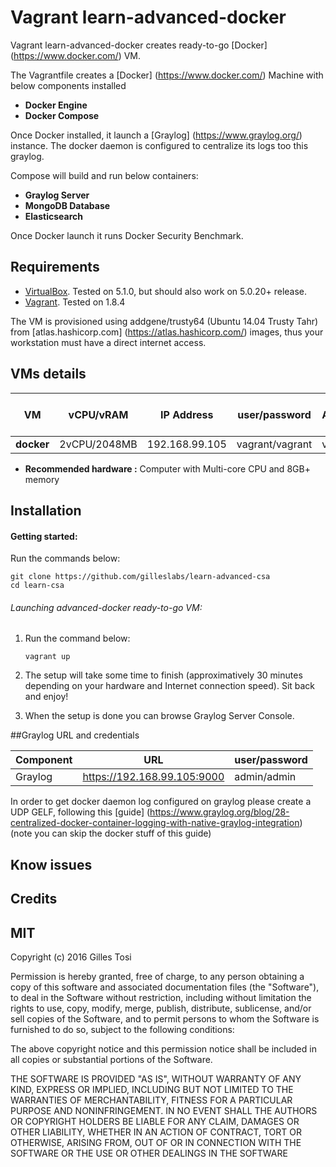 # Vagrant learn-advanced-docker

Vagrant learn-advanced-docker creates ready-to-go [Docker] (https://www.docker.com/) VM.

The Vagrantfile creates a [Docker] (https://www.docker.com/) Machine with below components installed

+ **Docker Engine**
+ **Docker Compose**

Once Docker installed, it launch a [Graylog] (https://www.graylog.org/) instance. 
The docker daemon is configured to centralize its logs too this graylog.

Compose will build and run below containers:

+ **Graylog Server**
+ **MongoDB Database**
+ **Elasticsearch**

Once Docker launch it runs Docker Security Benchmark.

## Requirements

- [VirtualBox](https://www.virtualbox.org/wiki/Downloads). Tested on 5.1.0, but should also work on 5.0.20+ release.
- [Vagrant](http://www.vagrantup.com/downloads.html). Tested on 1.8.4

The VM is provisioned using addgene/trusty64 (Ubuntu 14.04 Trusty Tahr) from [atlas.hashicorp.com] (https://atlas.hashicorp.com/) images, thus your workstation must have a direct internet access. 

## VMs details

VM | vCPU/vRAM | IP Address| user/password | root / Administrator password |
---|---|---|---|---|
**docker** | 2vCPU/2048MB | 192.168.99.105 | vagrant/vagrant | vagrant |
+ **Recommended hardware :** Computer with Multi-core CPU and 8GB+ memory

## Installation

#### Getting started:

Run the commands below:

	git clone https://github.com/gilleslabs/learn-advanced-csa
	cd learn-csa


###### Launching advanced-docker ready-to-go VM:

1. Run the command below:

	```
	vagrant up
	```

2. The setup will take some time to finish (approximatively 30 minutes depending on your hardware and Internet connection speed). Sit back and enjoy!

3. When the setup is done you can browse Graylog Server Console. 

##Graylog URL and credentials

Component | URL | user/password |
---|---|---|
Graylog | https://192.168.99.105:9000 | admin/admin |

In order to get docker daemon log configured on graylog please create a UDP GELF, following this [guide] (https://www.graylog.org/blog/28-centralized-docker-container-logging-with-native-graylog-integration) (note you can skip the docker stuff of this guide)

## Know issues


## Credits


## MIT

Copyright (c) 2016 Gilles Tosi

Permission is hereby granted, free of charge, to any person obtaining a copy of this software and associated documentation files (the "Software"), to deal in the Software without restriction, including without limitation the rights to use, copy, modify, merge, publish, distribute, sublicense, and/or sell copies of the Software, and to permit persons to whom the Software is furnished to do so, subject to the following conditions:

The above copyright notice and this permission notice shall be included in all copies or substantial portions of the Software.

THE SOFTWARE IS PROVIDED "AS IS", WITHOUT WARRANTY OF ANY KIND, EXPRESS OR IMPLIED, INCLUDING BUT NOT LIMITED TO THE WARRANTIES OF MERCHANTABILITY, FITNESS FOR A PARTICULAR PURPOSE AND NONINFRINGEMENT. IN NO EVENT SHALL THE AUTHORS OR COPYRIGHT HOLDERS BE LIABLE FOR ANY CLAIM, DAMAGES OR OTHER LIABILITY, WHETHER IN AN ACTION OF CONTRACT, TORT OR OTHERWISE, ARISING FROM, OUT OF OR IN CONNECTION WITH THE SOFTWARE OR THE USE OR OTHER DEALINGS IN THE SOFTWARE

